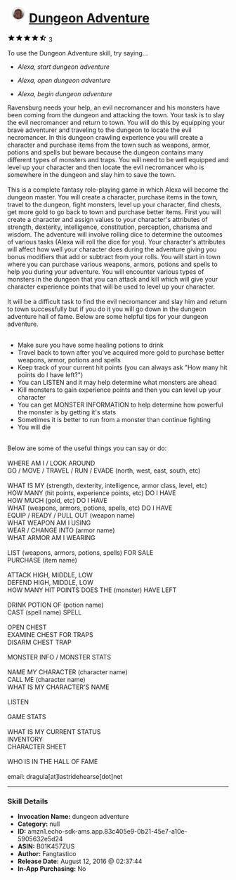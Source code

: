 # &nbsp;<img src="skill_icon" alt="Dungeon Adventure icon" width="36"> [Dungeon Adventure](http://alexa.amazon.com/#skills/amzn1.echo-sdk-ams.app.83c405e9-0b21-45e7-a10e-5905632e5d24)
![4.8 stars](../../images/ic_star_black_18dp_1x.png)![4.8 stars](../../images/ic_star_black_18dp_1x.png)![4.8 stars](../../images/ic_star_black_18dp_1x.png)![4.8 stars](../../images/ic_star_black_18dp_1x.png)![4.8 stars](../../images/ic_star_half_black_18dp_1x.png) 3

To use the Dungeon Adventure skill, try saying...

* *Alexa, start dungeon adventure*

* *Alexa, open dungeon adventure*

* *Alexa, begin dungeon adventure*

Ravensburg needs your help, an evil necromancer and his monsters have been coming from the dungeon and attacking the town.  Your task is to slay the evil necromancer and return to town.  You will do this by equipping your brave adventurer and traveling to the dungeon to locate the evil necromancer.  In this dungeon crawling experience you will create a character and purchase items from the town such as weapons, armor, potions and spells but beware because the dungeon contains many different types of monsters and traps.  You will need to be well equipped and level up your character and then locate the evil necromancer who is somewhere in the dungeon and slay him to save the town.<br>
<br>
This is a complete fantasy role-playing game in which Alexa will become the dungeon master.  You will create a character, purchase items in the town, travel to the dungeon, fight monsters, level up your character, find chests, get more gold to go back to town and purchase better items.  First you will create a character and assign values to your character's attributes of strength, dexterity, intelligence, constitution, perception, charisma and wisdom.  The adventure will involve rolling dice to determine the outcomes of various tasks (Alexa will roll the dice for you).  Your character's attributes will affect how well your character does during the adventure giving you bonus modifiers that add or subtract from your rolls.  You will start in town where you can purchase various weapons, armors, potions and spells to help you during your adventure.  You will encounter various types of monsters in the dungeon that you can attack and kill which will give your character experience points that will be used to level up your character.<br>
<br>
It will be a difficult task to find the evil necromancer and slay him and return to town successfully but if you do it you will go down in the dungeon adventure hall of fame.  Below are some helpful tips for your dungeon adventure.<br>
<br>
- Make sure you have some healing potions to drink<br>
- Travel back to town after you've acquired more gold to purchase better weapons, armor, potions and spells<br>
- Keep track of your current hit points (you can always ask "How many hit points do I have left?")<br>
- You can LISTEN and it may help determine what monsters are ahead<br> 
- Kill monsters to gain experience points and then you can level up your character<br>
- You can get MONSTER INFORMATION to help determine how powerful the monster is by getting it's stats<br>
- Sometimes it is better to run from a monster than continue fighting<br>
- You will die<br>
<br>
Below are some of the useful things you can say or do:<br>
<br>
WHERE AM I / LOOK AROUND<br>
GO / MOVE / TRAVEL / RUN / EVADE (north, west, east, south, etc)<br>
<br>
WHAT IS MY (strength, dexterity, intelligence, armor class, level, etc)<br>
HOW MANY (hit points, experience points, etc) DO I HAVE<br>
HOW MUCH (gold, etc) DO I HAVE<br>
WHAT (weapons, armors, potions, spells, etc) DO I HAVE<br>
EQUIP / READY / PULL OUT (weapon name)<br>
WHAT WEAPON AM I USING<br>
WEAR / CHANGE INTO (armor name)<br>
WHAT ARMOR AM I WEARING<br>
<br>
LIST (weapons, armors, potions, spells) FOR SALE<br>
PURCHASE (item name)<br>
<br>
ATTACK HIGH, MIDDLE, LOW<br>
DEFEND HIGH, MIDDLE, LOW<br>
HOW MANY HIT POINTS DOES THE (monster) HAVE LEFT<br>
<br>
DRINK POTION OF (potion name)<br>
CAST (spell name) SPELL<br>
<br>
OPEN CHEST<br>
EXAMINE CHEST FOR TRAPS<br>
DISARM CHEST TRAP<br>
<br>
MONSTER INFO / MONSTER STATS<br>
<br>
NAME MY CHARACTER (character name)<br>
CALL ME (character name)<br>
WHAT IS MY CHARACTER'S NAME<br>
<br>
LISTEN<br>
<br>
GAME STATS<br>
<br>
WHAT IS MY CURRENT STATUS<br>
INVENTORY<br>
CHARACTER SHEET<br>
<br>
WHO IS IN THE HALL OF FAME<br>
<br>
email: dragula[at]lastridehearse[dot]net

***

### Skill Details

* **Invocation Name:** dungeon adventure
* **Category:** null
* **ID:** amzn1.echo-sdk-ams.app.83c405e9-0b21-45e7-a10e-5905632e5d24
* **ASIN:** B01K457ZUS
* **Author:** Fangtastico
* **Release Date:** August 12, 2016 @ 02:37:44
* **In-App Purchasing:** No
